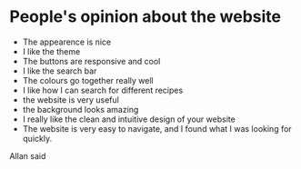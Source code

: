# People's opinion about the website
- The appearence is nice
- I like the theme
- The buttons are responsive and cool
- I like the search bar
- The colours go together really well
- I like how I can search for different recipes
- the website is very useful
- the background looks amazing
- I really like the clean and intuitive design of your website
- The website is very easy to navigate, and I found what I was looking for quickly.

Allan said 
